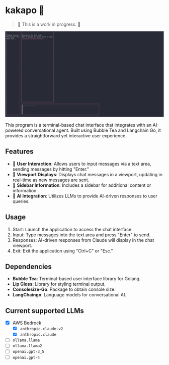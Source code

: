 # kakapo 🦜
> 🚧 This is a work in progress. 🚧

![Example usage](assets/kakapo.gif)

This program is a terminal-based chat interface that integrates with an AI-powered conversational agent. Built using Bubble Tea and Langchain Go, it provides a straightforward yet interactive user experience.

## Features
- 🚧 **User Interaction**: Allows users to input messages via a text area, sending messages by hitting "Enter."
- 🚧 **Viewport Displays**: Displays chat messages in a viewport, updating in real-time as new messages are sent.
- 🚧 **Sidebar Information**: Includes a sidebar for additional content or information.
- 🚧 **AI Integration**: Utilizes LLMs to provide AI-driven responses to user queries.

## Usage
1. Start: Launch the application to access the chat interface.
2. Input: Type messages into the text area and press "Enter" to send.
3. Responses: AI-driven responses from Claude will display in the chat viewport.
4. Exit: Exit the application using "Ctrl+C" or "Esc."

## Dependencies
- **Bubble Tea**: Terminal-based user interface library for Golang.
- **Lip Gloss**: Library for styling terminal output.
- **Consolesize-Go**: Package to obtain console size.
- **LangChaingo**: Language models for conversational AI.

## Current supported LLMs
- [x] AWS Bedrock
  - [x] `anthropic.claude-v2`
  - [x] `anthropic.claude`
- [ ] `ollama.llama`
- [ ] `ollama.llama2`
- [ ] `openai.gpt-3_5`
- [ ] `openai.gpt-4`
